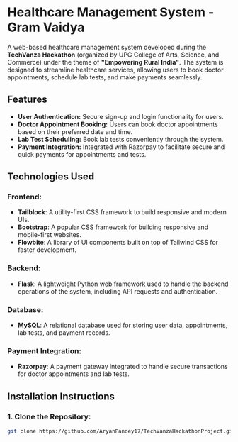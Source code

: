 # Healthcare Management System - Gram Vaidya 

A web-based healthcare management system developed during the **TechVanza Hackathon** (organized by UPG College of Arts, Science, and Commerce) under the theme of **"Empowering Rural India"**. The system is designed to streamline healthcare services, allowing users to book doctor appointments, schedule lab tests, and make payments seamlessly.

## Features

- **User Authentication:** Secure sign-up and login functionality for users.
- **Doctor Appointment Booking:** Users can book doctor appointments based on their preferred date and time.
- **Lab Test Scheduling:** Book lab tests conveniently through the system.
- **Payment Integration:** Integrated with Razorpay to facilitate secure and quick payments for appointments and tests.

## Technologies Used

### Frontend:
- **Tailblock**: A utility-first CSS framework to build responsive and modern UIs.
- **Bootstrap**: A popular CSS framework for building responsive and mobile-first websites.
- **Flowbite**: A library of UI components built on top of Tailwind CSS for faster development.

### Backend:
- **Flask**: A lightweight Python web framework used to handle the backend operations of the system, including API requests and authentication.

### Database:
- **MySQL**: A relational database used for storing user data, appointments, lab tests, and payment records.

### Payment Integration:
- **Razorpay**: A payment gateway integrated to handle secure transactions for doctor appointments and lab tests.

## Installation Instructions

### 1. Clone the Repository:
```bash
git clone https://github.com/AryanPandey17/TechVanzaHackathonProject.git
